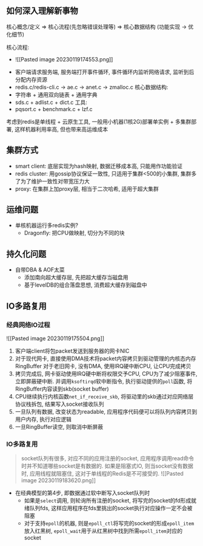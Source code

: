 ## 如何深入理解新事物

核心概念/定义 => 核心流程(先忽略错误处理等) => 核心数据结构 (功能实现 -> 优化细节)

核心流程: 
- ![[Pasted image 20230119174553.png]]
* 客户端请求服务端, 服务端打开事件循环, 事件循环内监听网络请求, 监听到后分配内存资源
 * redis.c/redis-cli.c -> ae.c -> anet.c -> zmalloc.c
核心数据结构: 
* 字符串 + 通用双向链表 + 通用字典
* sds.c + adlist.c + dict.c
工具: 
* pqsort.c + benchmark.c + lzf.c

考虑到redis是单线程 + 云原生工具, 一般用小机器(1核2G)部署单实例 + 多集群部署, 这样机器利用率高, 但也带来高运维成本

## 集群方式

- smart client: 底层实现为hash映射, 数据迁移成本高, 只能用作功能验证
- redis cluster: 用gossip协议保证一致性, 只适用于集群<500的小集群, 集群多了为了维护一致性对带宽压力大
- proxy: 在集群上加proxy层, 相当于二次哈希, 适用于超大集群

## 运维问题

- 单核机器运行多redis实例?
	- Dragonfly: 把CPU做映射, 切分为不同的块

## 持久化问题

- 自带DBA & AOF太菜
	- 添加南向超大缓存层, 先把超大缓存当磁盘用
	- 基于levelDB的组合落盘思想, 消费超大缓存到磁盘中

## IO多路复用
### 经典网络IO过程
![[Pasted image 20230119175504.png]]
1. 客户端client将包packet发送到服务器的网卡NIC
2. 对于现代网卡, 直接使用DMA技术将packet内容拷贝到驱动管理的内核态内存RingBuffer
	 对于老旧网卡, 没有DMA, 使用IRQ硬中断CPU, 让CPU完成拷贝
3. 拷贝完成后, 网卡驱动使用IRQ硬中断将权限交予CPU, CPU为了减少阻塞事件, 立即屏蔽硬中断. 并调用`ksoftirqd`软中断指令, 执行驱动提供的`poll`函数, 将RingBuffer内容读到skb(socket buffer)
4. CPU继续执行内核函数`net_if_receive_skb`, 将驱动里的skb通过对应网络层协议栈拆包, 结果写入socket接收队列
5. 一旦队列有数据, 改变状态为readable, 应用程序代码便可以将队列内容拷贝到用户内存, 执行对应逻辑
6. 一旦RingBuffer读空, 则取消中断屏蔽

### IO多路复用
> socket队列有很多, 对应不同的应用注册的socket, 应用程序调用read命令时并不知道哪些socket是有数据的. 如果是阻塞式IO, 则当socket没有数据时, 应用线程就阻塞住, 这对于单线程的Redis是不可接受的.
![[Pasted image 20230119183620.png]]
- 在经典模型的第4步, 即数据通过软中断写入socket队列时
	- 如果是`select`调用, 则轮询所有注册的socket, 将写完的socket的fd形成就绪队列fds, 这样应用程序在fds里挑出的socket执行对应操作一定不会被阻塞
	- 对于支持`epoll`的机器, 则是`epoll_ctl`将写完的socket的形成`epoll_item`放入红黑树, `epoll_wait`用于从红黑树中找到所需`epoll_item`对应的socket